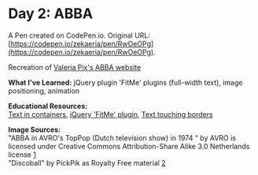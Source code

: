 # Day 2: ABBA

A Pen created on CodePen.io. Original URL: [https://codepen.io/zekaeria/pen/RwOeOPg](https://codepen.io/zekaeria/pen/RwOeOPg).

Recreation of [Valeria Pix's ABBA website](https://abbaband.tilda.ws/)

**What I've Learned:** jQuery plugin 'FitMe' plugins (full-width text), image positioning, animation

**Educational Resources:** \
[Text in containers](https://css-tricks.com/fitting-text-to-a-container/),
[jQuery 'FitMe' plugin](http://fittextjs.com/),
[Text touching borders](https://stackoverflow.com/questions/37035869/best-way-to-create-header-with-text-touching-top-and-bottom-border)

**Image Sources:** \
"ABBA in AVRO's TopPop (Dutch television show) in 1974 " by AVRO is licensed under Creative Commons Attribution-Share Alike 3.0 Netherlands license [1](https://commons.wikimedia.org/wiki/File:ABBA_-_TopPop_1974_3.png) \
"Discoball"  by PickPik as Royalty Free material [2](https://www.pickpik.com/nightclub-ball-disco-ball-reflection-celebrate-light-effect-148352)
